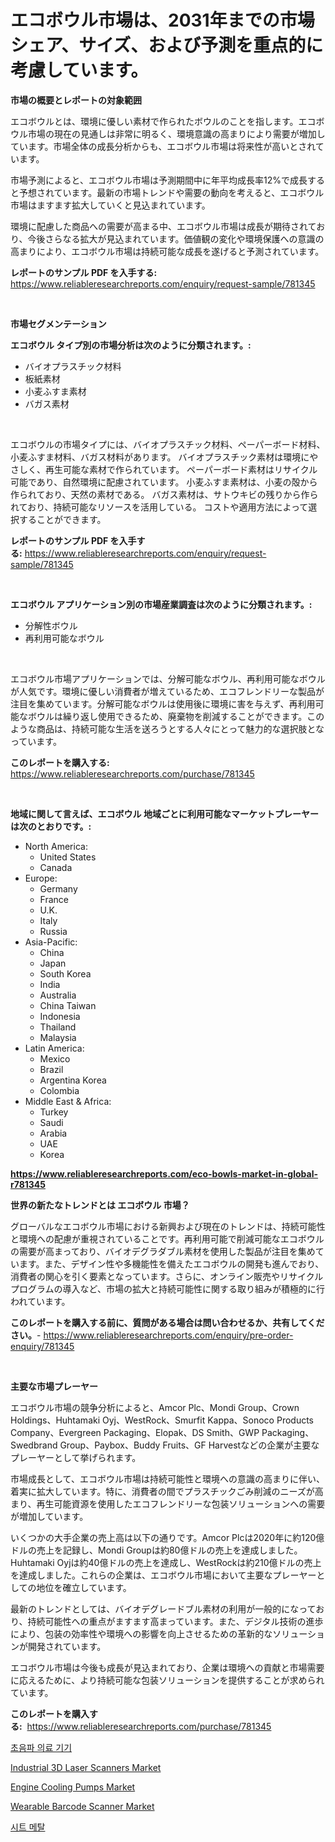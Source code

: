 <p><h1>エコボウル市場は、2031年までの市場シェア、サイズ、および予測を重点的に考慮しています。</h1></p><p><strong>市場の概要とレポートの対象範囲</strong></p>
<p><p>エコボウルとは、環境に優しい素材で作られたボウルのことを指します。エコボウル市場の現在の見通しは非常に明るく、環境意識の高まりにより需要が増加しています。市場全体の成長分析からも、エコボウル市場は将来性が高いとされています。</p><p>市場予測によると、エコボウル市場は予測期間中に年平均成長率12%で成長すると予想されています。最新の市場トレンドや需要の動向を考えると、エコボウル市場はますます拡大していくと見込まれています。</p><p>環境に配慮した商品への需要が高まる中、エコボウル市場は成長が期待されており、今後さらなる拡大が見込まれています。価値観の変化や環境保護への意識の高まりにより、エコボウル市場は持続可能な成長を遂げると予測されています。</p></p>
<p><strong>レポートのサンプル PDF を入手する:</strong> <a href="https://www.reliableresearchreports.com/enquiry/request-sample/781345">https://www.reliableresearchreports.com/enquiry/request-sample/781345</a></p>
<p>&nbsp;</p>
<p><strong>市場セグメンテーション</strong></p>
<p><strong>エコボウル タイプ別の市場分析は次のように分類されます。:</strong></p>
<p><ul><li>バイオプラスチック材料</li><li>板紙素材</li><li>小麦ふすま素材</li><li>バガス素材</li></ul></p>
<p>&nbsp;</p>
<p><p>エコボウルの市場タイプには、バイオプラスチック材料、ペーパーボード材料、小麦ふすま材料、バガス材料があります。 バイオプラスチック素材は環境にやさしく、再生可能な素材で作られています。 ペーパーボード素材はリサイクル可能であり、自然環境に配慮されています。 小麦ふすま素材は、小麦の殻から作られており、天然の素材である。 バガス素材は、サトウキビの残りから作られており、持続可能なリソースを活用している。 コストや適用方法によって選択することができます。</p></p>
<p><strong>レポートのサンプル PDF を入手する:</strong>&nbsp;<a href="https://www.reliableresearchreports.com/enquiry/request-sample/781345">https://www.reliableresearchreports.com/enquiry/request-sample/781345</a></p>
<p>&nbsp;</p>
<p><strong> エコボウル アプリケーション別の市場産業調査は次のように分類されます。:</strong></p>
<p><ul><li>分解性ボウル</li><li>再利用可能なボウル</li></ul></p>
<p>&nbsp;</p>
<p><p>エコボウル市場アプリケーションでは、分解可能なボウル、再利用可能なボウルが人気です。環境に優しい消費者が増えているため、エコフレンドリーな製品が注目を集めています。分解可能なボウルは使用後に環境に害を与えず、再利用可能なボウルは繰り返し使用できるため、廃棄物を削減することができます。このような商品は、持続可能な生活を送ろうとする人々にとって魅力的な選択肢となっています。</p></p>
<p><strong>このレポートを購入する:</strong>&nbsp; <a href="https://www.reliableresearchreports.com/purchase/781345">https://www.reliableresearchreports.com/purchase/781345</a></p>
<p>&nbsp;</p>
<p><strong>地域に関して言えば、エコボウル 地域ごとに利用可能なマーケットプレーヤーは次のとおりです。:</strong></p>
<p><ul>
    <li>
        North America:
        <ul>
            <li>United States</li>
            <li>Canada</li>
        </ul>
    </li>
    <li>
        Europe:
        <ul>
            <li>Germany</li>
            <li>France</li>
            <li>U.K.</li>
            <li>Italy</li>
            <li>Russia</li>
        </ul>
    </li>
    <li>
        Asia-Pacific:
        <ul>
            <li>China</li>
            <li>Japan</li>
            <li>South Korea</li>
            <li>India</li>
            <li>Australia</li>
            <li>China Taiwan</li>
            <li>Indonesia</li>
            <li>Thailand</li>
            <li>Malaysia</li>
        </ul>
    </li>
    <li>
        Latin America:
        <ul>
            <li>Mexico</li>
            <li>Brazil</li>
            <li>Argentina Korea</li>
            <li>Colombia</li>
        </ul>
    </li>
    <li>
        Middle East & Africa:
        <ul>
            <li>Turkey</li>
            <li>Saudi</li>
            <li>Arabia</li>
            <li>UAE</li>
            <li>Korea</li>
        </ul>
    </li>
    </ul></p>
<p><strong><a href="https://www.reliableresearchreports.com/eco-bowls-market-in-global-r781345">https://www.reliableresearchreports.com/eco-bowls-market-in-global-r781345</a></strong>&nbsp;</p>
<p><strong>世界の新たなトレンドとは エコボウル 市場？</strong></p>
<p><p>グローバルなエコボウル市場における新興および現在のトレンドは、持続可能性と環境への配慮が重視されていることです。再利用可能で削減可能なエコボウルの需要が高まっており、バイオデグラダブル素材を使用した製品が注目を集めています。また、デザイン性や多機能性を備えたエコボウルの開発も進んでおり、消費者の関心を引く要素となっています。さらに、オンライン販売やリサイクルプログラムの導入など、市場の拡大と持続可能性に関する取り組みが積極的に行われています。</p></p>
<p><strong>このレポートを購入する前に、質問がある場合は問い合わせるか、共有してください。</strong>- <a href="https://www.reliableresearchreports.com/enquiry/pre-order-enquiry/781345">https://www.reliableresearchreports.com/enquiry/pre-order-enquiry/781345</a></p>
<p>&nbsp;</p>
<p><strong>主要な市場プレーヤー</strong></p>
<p><p>エコボウル市場の競争分析によると、Amcor Plc、Mondi Group、Crown Holdings、Huhtamaki Oyj、WestRock、Smurfit Kappa、Sonoco Products Company、Evergreen Packaging、Elopak、DS Smith、GWP Packaging、Swedbrand Group、Paybox、Buddy Fruits、GF Harvestなどの企業が主要なプレーヤーとして挙げられます。</p><p>市場成長として、エコボウル市場は持続可能性と環境への意識の高まりに伴い、着実に拡大しています。特に、消費者の間でプラスチックごみ削減のニーズが高まり、再生可能資源を使用したエコフレンドリーな包装ソリューションへの需要が増加しています。</p><p>いくつかの大手企業の売上高は以下の通りです。Amcor Plcは2020年に約120億ドルの売上を記録し、Mondi Groupは約80億ドルの売上を達成しました。Huhtamaki Oyjは約40億ドルの売上を達成し、WestRockは約210億ドルの売上を達成しました。これらの企業は、エコボウル市場において主要なプレーヤーとしての地位を確立しています。</p><p>最新のトレンドとしては、バイオデグレードブル素材の利用が一般的になっており、持続可能性への重点がますます高まっています。また、デジタル技術の進歩により、包装の効率性や環境への影響を向上させるための革新的なソリューションが開発されています。</p><p>エコボウル市場は今後も成長が見込まれており、企業は環境への貢献と市場需要に応えるために、より持続可能な包装ソリューションを提供することが求められています。</p></p>
<p><strong>このレポートを購入する:</strong>&nbsp;&nbsp;<a href="https://www.reliableresearchreports.com/purchase/781345">https://www.reliableresearchreports.com/purchase/781345</a></p>
<p><p><a href="https://medium.com/@jordybecker/%EC%B4%88%EC%9D%8C%ED%8C%8C-%EC%9D%98%EB%A3%8C%EA%B8%B0%EA%B8%B0-%EC%8B%9C%EC%9E%A5-%EA%B7%9C%EB%AA%A8-%EC%8B%9C%EC%9E%A5-%EC%A0%84%EB%A7%9D-%EB%B0%8F-%EC%8B%9C%EC%9E%A5-%EC%98%88%EC%B8%A1-2024%EB%85%84%EB%B6%80%ED%84%B0-2031%EB%85%84%EA%B9%8C%EC%A7%80-8465d4efe2c3">초음파 의료 기기</a></p><p><a href="https://medium.com/@hskmn/industrial-3d-laser-scanners-market-furnishes-information-on-market-share-market-trends-and-a4f2c726acff">Industrial 3D Laser Scanners Market</a></p><p><a href="https://github.com/peachesmcdowel1/Market-Research-Report-List-2/blob/main/engine-cooling-pumps-market.md">Engine Cooling Pumps Market</a></p><p><a href="https://medium.com/@lavernacole31/wearable-barcode-scanner-nbsp-market-focuses-on-market-share-size-and-projected-forecast-till-2031-2621ba5a8592">Wearable Barcode Scanner Market</a></p><p><a href="https://medium.com/@tomienow676/%EC%8B%9C%ED%8A%B8-%EA%B8%88%EC%86%8D-%EC%8B%9C%EC%9E%A5-%EA%B2%BD%EC%9F%81-%EB%B6%84%EC%84%9D-%EC%8B%9C%EC%9E%A5-%EB%8F%99%ED%96%A5-%EB%B0%8F-2031%EB%85%84-%EC%98%88%EC%B8%A1-d222ed6aac60">시트 메탈</a></p></p>